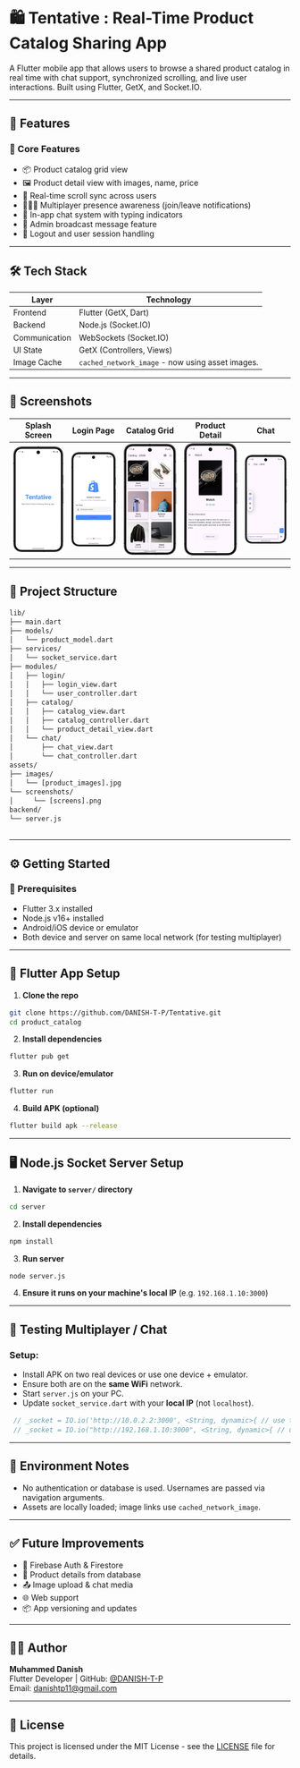 
# 🛍️ Tentative : Real-Time Product Catalog Sharing App

A Flutter mobile app that allows users to browse a shared product catalog in real time with chat support, synchronized scrolling, and live user interactions. Built using Flutter, GetX, and Socket.IO.

---

## 🚀 Features

### 🎯 Core Features
- 📦 Product catalog grid view
- 🖼️ Product detail view with images, name, price
- 🔁 Real-time scroll sync across users
- 🧑‍🤝‍🧑 Multiplayer presence awareness (join/leave notifications)
- 💬 In-app chat system with typing indicators
- 📢 Admin broadcast message feature
- 👋 Logout and user session handling

---

## 🛠️ Tech Stack

| Layer       | Technology                                       |
|-------------|--------------------------------------------------|
| Frontend    | Flutter (GetX, Dart)                             |
| Backend     | Node.js (Socket.IO)                              |
| Communication | WebSockets (Socket.IO)                           |
| UI State    | GetX (Controllers, Views)                        |
| Image Cache | `cached_network_image` - now using asset images. |

---

## 📸 Screenshots

| Splash Screen                             | Login Page                            | Catalog Grid                              | Product Detail                                   | Chat                                   |
|-------------------------------------------|---------------------------------------|-------------------------------------------|--------------------------------------------------|----------------------------------------|
| ![Catalog](assets/screenshots/splash.png) | ![Chat](assets/screenshots/login.png) | ![Typing](assets/screenshots/catalog.png) | ![Typing](assets/screenshots/product_detail.png) | ![Typing](assets/screenshots/chat.png) | 


---

## 📂 Project Structure

```
lib/
├── main.dart
├── models/
│   └── product_model.dart
├── services/
│   └── socket_service.dart
├── modules/
│   ├── login/
│   │   ├── login_view.dart
│   │   └── user_controller.dart
│   ├── catalog/
│   │   ├── catalog_view.dart
│   │   ├── catalog_controller.dart
│   │   └── product_detail_view.dart
│   └── chat/
│       ├── chat_view.dart
│       └── chat_controller.dart
assets/
├── images/
│   └── [product_images].jpg
└── screenshots/
│     └── [screens].png
backend/
└── server.js   
 
```

---

## ⚙️ Getting Started

### 🔧 Prerequisites
- Flutter 3.x installed
- Node.js v16+ installed
- Android/iOS device or emulator
- Both device and server on same local network (for testing multiplayer)

---

## 📱 Flutter App Setup

1. **Clone the repo**
```bash
git clone https://github.com/DANISH-T-P/Tentative.git
cd product_catalog
```

2. **Install dependencies**
```bash
flutter pub get
```

3. **Run on device/emulator**
```bash
flutter run
```

4. **Build APK (optional)**
```bash
flutter build apk --release
```

---

## 🖥️ Node.js Socket Server Setup

1. **Navigate to `server/` directory**
```bash
cd server
```

2. **Install dependencies**
```bash
npm install
```

3. **Run server**
```bash
node server.js
```

4. **Ensure it runs on your machine's local IP** (e.g. `192.168.1.10:3000`)

---

## 🧪 Testing Multiplayer / Chat

### Setup:
- Install APK on two real devices or use one device + emulator.
- Ensure both are on the **same WiFi** network.
- Start `server.js` on your PC.
- Update `socket_service.dart` with your **local IP** (not `localhost`).

```dart
 // _socket = IO.io('http://10.0.2.2:3000', <String, dynamic>{ // use this line for Web run.
 // _socket = IO.io("http://192.168.1.10:3000", <String, dynamic>{ // use this line for mobile run.
```

---

## 🔐 Environment Notes

- No authentication or database is used. Usernames are passed via navigation arguments.
- Assets are locally loaded; image links use `cached_network_image`.

---

## ✅ Future Improvements

- 🔐 Firebase Auth & Firestore
- 🧾 Product details from database
- 📤 Image upload & chat media
- 🌐 Web support
- 📦 App versioning and updates

---

## 🧑‍💻 Author

**Muhammed Danish**  
Flutter Developer | GitHub: [@DANISH-T-P](https://github.com/DANISH-T-P)  
Email: danishtp11@gmail.com

---

## 📄 License

This project is licensed under the MIT License - see the [LICENSE](LICENSE) file for details.
